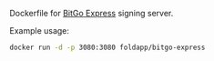 Dockerfile for [BitGo Express](https://github.com/BitGo/BitGoJS) signing server.

Example usage:

```bash
docker run -d -p 3080:3080 foldapp/bitgo-express
```
